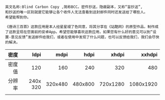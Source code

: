 ``` 
英文名称:Blind Carbon Copy ,简称BCC。密件抄送，隐蔽副本，又称“盲抄送”,
和抄送的唯一区别就是它能够让各个收件人无法查看到这封邮件同时还发送给了哪些人。
希望能帮到你。
```

``` 
《唐诗三百首》这款应用是本人经星星褪了色同意，将其分享在《站酷网》的原型作品，制作成了这款呈现在您面前的安卓App。希望您能够喜欢这款应用，如果您有什么好的意见可以到“设置-意见反馈”发送邮件给我们，或者在使用中发现了什么问题，也可以反馈给我们，我们会尽快的解决。
```

|   密度 |     ldpi |    mdpi |    hdpi |    xhdpi |    xxhdpi |
| ---: | -------: | ------: | ------: | -------: | --------: |
|  密度值 |      120 |     160 |     240 |      320 |       480 |
|  分辨率 | 240x 320 | 320x480 | 480x800 | 720x1280 | 1080x1920 |
|      |          |         |         |          |           |

